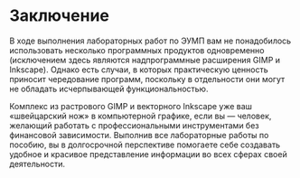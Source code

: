 # Заключение

В ходе выполнения лабораторных работ по ЭУМП вам не понадобилось использовать несколько программных продуктов одновременно (исключением здесь являются надпрограммные расширения GIMP и Inkscape). Однако есть случаи, в которых практическую ценность приносит чередование программ, поскольку в отдельности они могут не обладать исчерпывающей функциональностью.

Комплекс из растрового GIMP и векторного Inkscape уже ваш «швейцарский нож» в компьютерной графике, если вы ― человек, желающий работать с профессиональными инструментами без финансовой зависимости. Выполнив все лабораторные работы по пособию, вы в долгосрочной перспективе помогаете себе создавать удобное и красивое представление информации во всех сферах своей деятельности.